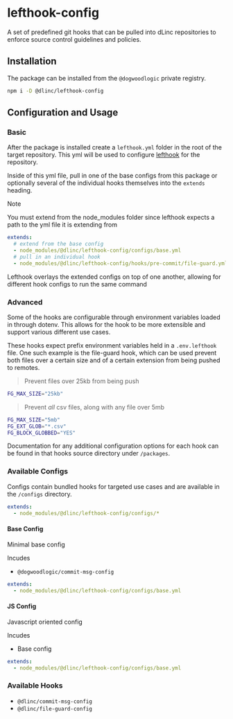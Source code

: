 # lefthook-config

A set of predefined git hooks that can be pulled into
dLinc repositories to enforce source control guidelines and policies.

## Installation

The package can be installed from the `@dogwoodlogic` private
registry.

```sh
npm i -D @dlinc/lefthook-config
```

## Configuration and Usage

### Basic

After the package is installed create a `lefthook.yml` folder in the root
of the target repository. This yml will be used to configure [lefthook]()
for the repository.

Inside of this yml file, pull in one of the base configs from this package
or optionally several of the individual hooks themselves into the `extends`
heading.

> [!NOTE]  
> You must extend from the node_modules folder since lefthook
> expects a path to the yml file it is extending from

```yml
extends:
  # extend from the base config
  - node_modules/@dlinc/lefthook-config/configs/base.yml
  # pull in an individual hook
  - node_modules/@dlinc/lefthook-config/hooks/pre-commit/file-guard.yml
```

Lefthook overlays the extended configs on top of one another, allowing for
different hook configs to run the same command

### Advanced

Some of the hooks are configurable through environment variables loaded
in through dotenv. This allows for the hook to be more extensible and
support various different use cases.

These hooks expect prefix environment variables held in a `.env.lefthook`
file. One such example is the file-guard hook, which can be used prevent both
files over a certain size and of a certain extension from being pushed
to remotes.

> Prevent files over 25kb from being push

```sh
FG_MAX_SIZE="25kb"
```

> Prevent _all_ csv files, along with any file over 5mb

```sh
FG_MAX_SIZE="5mb"
FG_EXT_GLOB="*.csv"
FG_BLOCK_GLOBBED="YES"
```

Documentation for any additional configuration options for each hook
can be found in that hooks source directory under `/packages`.

### Available Configs

Configs contain bundled hooks for targeted use cases and
are available in the `/configs` directory.

```yml
extends:
  - node_modules/@dlinc/lefthook-config/configs/*
```

#### Base Config

Minimal base config

Incudes

- `@dogwoodlogic/commit-msg-config`

```yml
extends:
  - node_modules/@dlinc/lefthook-config/configs/base.yml
```

#### JS Config

Javascript oriented config

Incudes

- Base config

```yml
extends:
  - node_modules/@dlinc/lefthook-config/configs/base.yml
```

### Available Hooks

- `@dlinc/commit-msg-config`
- `@dlinc/file-guard-config`
